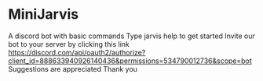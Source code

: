 # MiniJarvis
A discord bot with basic commands
Type jarvis help to get started 
Invite our bot to your server by clicking this link
https://discord.com/api/oauth2/authorize?client_id=888633940926140436&permissions=534790012736&scope=bot
Suggestions are appreciated 
Thank you
